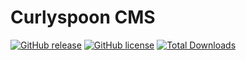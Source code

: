 # Curlyspoon CMS

[![GitHub release](https://img.shields.io/github/release/Curlyspoon/cms.svg?style=flat-square&maxAge=10800)](https://github.com/Curlyspoon/cms/releases)
[![GitHub license](https://img.shields.io/badge/license-MIT-blue.svg?style=flat-square&maxAge=10800)](https://raw.githubusercontent.com/Curlyspoon/cms/master/LICENSE)
[![Total Downloads](https://img.shields.io/packagist/dt/Curlyspoon/cms.svg?style=flat-square&maxAge=10800)](https://packagist.org/packages/Curlyspoon/cms)

